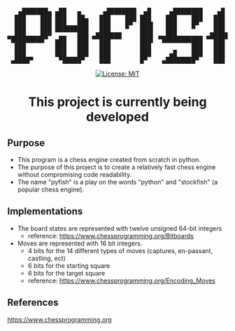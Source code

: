 <div align="center">
<pre>
   ▄███████▄ ▄██   ▄      ▄████████  ▄█     ▄████████    ▄█    █▄    
  ███    ███ ███   ██▄   ███    ███ ███    ███    ███   ███    ███   
  ███    ███ ███▄▄▄███   ███    █▀  ███▌   ███    █▀    ███    ███   
  ███    ███ ▀▀▀▀▀▀███  ▄███▄▄▄     ███▌   ███         ▄███▄▄▄▄███▄▄ 
▀█████████▀  ▄██   ███ ▀▀███▀▀▀     ███▌ ▀███████████ ▀▀███▀▀▀▀███▀  
  ███        ███   ███   ███        ███           ███   ███    ███   
  ███        ███   ███   ███        ███     ▄█    ███   ███    ███   
 ▄████▀       ▀█████▀    ███        █▀    ▄████████▀    ███    █▀    
</pre>

[![License: MIT](https://img.shields.io/badge/License-MIT-yellow.svg)](https://opensource.org/licenses/MIT)

# This project is currently being developed

</div>

## Purpose

- This program is a chess engine created from scratch in python.
- The purpose of this project is to create a relatively fast chess engine without compromising code readability.
- The name "pyfish" is a play on the words "python" and "stockfish" (a popular chess engine).

## Implementations
- The board states are represented with twelve unsigned 64-bit integers
    - reference: https://www.chessprogramming.org/Bitboards
- Moves are represented with 16 bit integers.
    - 4 bits for the 14 different types of moves (captures, en-passant, castling, ect)
    - 6 bits for the starting square
    - 6 bits for the target square
    - reference: https://www.chessprogramming.org/Encoding_Moves

## References
https://www.chessprogramming.org
